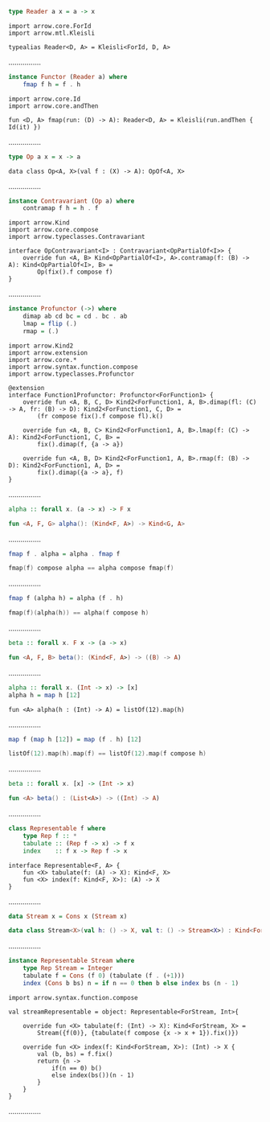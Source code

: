 ```Haskell
type Reader a x = a -> x
```
```kotlin:ank:silent
import arrow.core.ForId
import arrow.mtl.Kleisli

typealias Reader<D, A> = Kleisli<ForId, D, A>
```
................
```Haskell
instance Functor (Reader a) where
    fmap f h = f . h
```
```kotlin:ank:silent
import arrow.core.Id
import arrow.core.andThen

fun <D, A> fmap(run: (D) -> A): Reader<D, A> = Kleisli(run.andThen { Id(it) })
```
................
```Haskell
type Op a x = x -> a
```
```kotlin:ank:silent
data class Op<A, X>(val f : (X) -> A): OpOf<A, X>
```
................
```Haskell
instance Contravariant (Op a) where
    contramap f h = h . f
```
```kotlin:ank:playground
import arrow.Kind
import arrow.core.compose
import arrow.typeclasses.Contravariant

interface OpContravariant<I> : Contravariant<OpPartialOf<I>> {
    override fun <A, B> Kind<OpPartialOf<I>, A>.contramap(f: (B) -> A): Kind<OpPartialOf<I>, B> =
        Op(fix().f compose f)
}
```
................
```Haskell
instance Profunctor (->) where
    dimap ab cd bc = cd . bc . ab
    lmap = flip (.)
    rmap = (.)
```
```kotlin:ank:playground
import arrow.Kind2
import arrow.extension
import arrow.core.*
import arrow.syntax.function.compose
import arrow.typeclasses.Profunctor

@extension
interface Function1Profunctor: Profunctor<ForFunction1> {
    override fun <A, B, C, D> Kind2<ForFunction1, A, B>.dimap(fl: (C) -> A, fr: (B) -> D): Kind2<ForFunction1, C, D> =
        (fr compose fix().f compose fl).k()
 
    override fun <A, B, C> Kind2<ForFunction1, A, B>.lmap(f: (C) -> A): Kind2<ForFunction1, C, B> =
        fix().dimap(f, {a -> a})
 
    override fun <A, B, D> Kind2<ForFunction1, A, B>.rmap(f: (B) -> D): Kind2<ForFunction1, A, D> =
        fix().dimap({a -> a}, f)
}
```
................
```Haskell
alpha :: forall x. (a -> x) -> F x
```
```kotlin
fun <A, F, G> alpha(): (Kind<F, A>) -> Kind<G, A>
```
................
```Haskell
fmap f . alpha = alpha . fmap f
```
```kotlin
fmap(f) compose alpha == alpha compose fmap(f)
```
................
```Haskell
fmap f (alpha h) = alpha (f . h)
```
```kotlin
fmap(f)(alpha(h)) == alpha(f compose h)
```
................
```Haskell
beta :: forall x. F x -> (a -> x)
```
```kotlin
fun <A, F, B> beta(): (Kind<F, A>) -> ((B) -> A)
```
................
```Haskell
alpha :: forall x. (Int -> x) -> [x]
alpha h = map h [12]
```
```kotlin:ank:playground
fun <A> alpha(h : (Int) -> A) = listOf(12).map(h)
```
................
```Haskell
map f (map h [12]) = map (f . h) [12]
```
```kotlin
listOf(12).map(h).map(f) == listOf(12).map(f compose h)
```
................
```Haskell
beta :: forall x. [x] -> (Int -> x)
```
```kotlin
fun <A> beta() : (List<A>) -> ((Int) -> A)
```
................
```Haskell
class Representable f where
    type Rep f :: *
    tabulate :: (Rep f -> x) -> f x
    index    :: f x -> Rep f -> x
```
```kotlin:ank:playground
interface Representable<F, A> {
    fun <X> tabulate(f: (A) -> X): Kind<F, X>
    fun <X> index(f: Kind<F, X>): (A) -> X
}
```
................
```Haskell
data Stream x = Cons x (Stream x)
```
```kotlin
data class Stream<X>(val h: () -> X, val t: () -> Stream<X>) : Kind<ForStream, X>
```
................
```Haskell
instance Representable Stream where
    type Rep Stream = Integer
    tabulate f = Cons (f 0) (tabulate (f . (+1)))
    index (Cons b bs) n = if n == 0 then b else index bs (n - 1)
```
```kotlin:ank:playground
import arrow.syntax.function.compose

val streamRepresentable = object: Representable<ForStream, Int>{

    override fun <X> tabulate(f: (Int) -> X): Kind<ForStream, X> =
        Stream({f(0)}, {tabulate(f compose {x -> x + 1}).fix()})

    override fun <X> index(f: Kind<ForStream, X>): (Int) -> X {
        val (b, bs) = f.fix()
        return {n ->
            if(n == 0) b()
            else index(bs())(n - 1)
        }
    }
}
```
................
